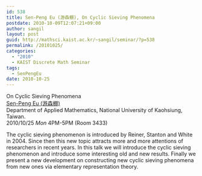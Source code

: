 ```yaml
---
id: 538
title: Sen-Peng Eu (游森棚), On Cyclic Sieving Phenomena
postdate: 2010-10-09T12:07:21+09:00
author: sangil
layout: post
guid: http://mathsci.kaist.ac.kr/~sangil/seminar/?p=538
permalink: /20101025/
categories:
  - "2010"
  - KAIST Discrete Math Seminar
tags:
  - SenPengEu
date: 2010-10-25
---
```

<div class="talk">
  On Cyclic Sieving Phenomena
</div>

<div class="speaker">
  <a href="http://www.math.nuk.edu.tw/senpengeu/index.html">Sen-Peng Eu (游森棚)</a><br /> Department of Applied Mathematics, National University of Kaohsiung, Taiwan.
</div>

<div class="date">
  2010/10/25 <em>Mon</em> 4PM-5PM (Room 3433)
</div>

<div class="abstract">
  <p>
    The cyclic sieving phenomenon is introduced by Reiner, Stanton and White in 2004. Since then this new topic attracts more and more attentions of researchers in recent years. In this talk we will introduce the cyclic sieving phenomenon and introduce some interesting old and new results. Finally we present a new development on constructing new cyclic sieving phenomena from new ones via elementary representation theory.
  </p>
</div>